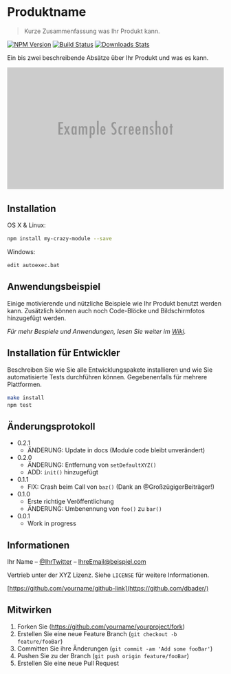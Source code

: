 # Produktname
> Kurze Zusammenfassung was Ihr Produkt kann.

[![NPM Version][npm-image]][npm-url]
[![Build Status][travis-image]][travis-url]
[![Downloads Stats][npm-downloads]][npm-url]

Ein bis zwei beschreibende Absätze über Ihr Produkt und was es kann.

![](../header.png)

## Installation

OS X & Linux:

```sh
npm install my-crazy-module --save  
```

Windows:

```sh
edit autoexec.bat
```

## Anwendungsbeispiel

Einige motivierende und nützliche Beispiele wie Ihr Produkt benutzt werden kann. Zusätzlich können auch noch Code-Blöcke und Bildschirmfotos hinzugefügt werden.

_Für mehr Bespiele und Anwendungen, lesen Sie weiter im [Wiki][wiki]._

## Installation für Entwickler 

Beschreiben Sie wie Sie alle Entwicklungspakete installieren und wie Sie automatisierte Tests durchführen können. Gegebenenfalls für mehrere Plattformen.

```sh
make install
npm test
```

## Änderungsprotokoll

* 0.2.1
    * ÄNDERUNG: Update in docs (Module code bleibt unverändert)
* 0.2.0
    * ÄNDERUNG: Entfernung von `setDefaultXYZ()`
    * ADD: `init()` hinzugefügt
* 0.1.1
    * FIX: Crash beim Call von `baz()` (Dank an @GroßzügigerBeiträger!)
* 0.1.0
    * Erste richtige Veröffentlichung
    * ÄNDERUNG: Umbenennung von `foo()` zu `bar()`
* 0.0.1
    * Work in progress

## Informationen

Ihr Name – [@IhrTwitter](https://twitter.com/dbader_org) – IhreEmail@beispiel.com

Vertrieb unter der XYZ Lizenz. Siehe ``LICENSE`` für weitere Informationen.

[https://github.com/yourname/github-link](https://github.com/dbader/)

## Mitwirken

1. Forken Sie (<https://github.com/yourname/yourproject/fork>)
2. Erstellen Sie eine neue Feature Branch (`git checkout -b feature/fooBar`)
3. Committen Sie ihre Änderungen (`git commit -am 'Add some fooBar'`)
4. Pushen Sie zu der Branch (`git push origin feature/fooBar`)
5. Erstellen Sie eine neue Pull Request

<!-- Markdown link & img dfn's -->
[npm-image]: https://img.shields.io/npm/v/datadog-metrics.svg?style=flat-square
[npm-url]: https://npmjs.org/package/datadog-metrics
[npm-downloads]: https://img.shields.io/npm/dm/datadog-metrics.svg?style=flat-square
[travis-image]: https://img.shields.io/travis/dbader/node-datadog-metrics/master.svg?style=flat-square
[travis-url]: https://travis-ci.org/dbader/node-datadog-metrics
[wiki]: https://github.com/yourname/yourproject/wiki
